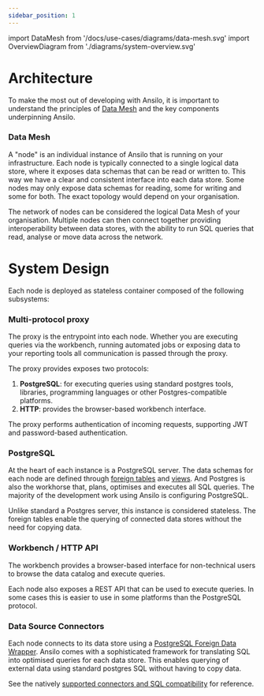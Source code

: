 ```yaml
---
sidebar_position: 1
---
```

import DataMesh from '/docs/use-cases/diagrams/data-mesh.svg'
import OverviewDiagram from './diagrams/system-overview.svg'

# Architecture

To make the most out of developing with Ansilo, it is important to understand the principles
of [Data Mesh](https://www.datamesh-architecture.com/) and the key components underpinning Ansilo.

<center>
    <DataMesh width="70%" height="auto" class="auto-invert" />
</center>

### Data Mesh 

A "node" is an individual instance of Ansilo that is running on your infrastructure.
Each node is typically connected to a single logical data store, where it exposes
data schemas that can be read or written to. This way we have a clear and consistent 
interface into each data store. Some nodes may only expose data schemas for reading,
some for writing and some for both. The exact topology would depend on your organisation.

The network of nodes can be considered the logical Data Mesh of your organisation.
Multiple nodes can then connect together providing interoperability between data stores,
with the ability to run SQL queries that read, analyse or move data across the network.

# System Design

Each node is deployed as stateless container composed of the following subsystems:

<center>
    <OverviewDiagram width="100%" height="auto" class="auto-invert" />
</center>

### Multi-protocol proxy

The proxy is the entrypoint into each node. Whether you are executing queries
via the workbench, running automated jobs or exposing data to your reporting tools
all communication is passed through the proxy.

The proxy provides exposes two protocols:

 1. **PostgreSQL**: for executing queries using standard postgres tools, libraries, programming
    languages or other Postgres-compatible platforms. 
 2. **HTTP**: provides the browser-based workbench interface.

The proxy performs authentication of incoming requests, supporting JWT and password-based authentication.

### PostgreSQL

At the heart of each instance is a PostgreSQL server. 
The data schemas for each node are defined through [foreign tables](https://www.postgresql.org/docs/current/sql-createforeigntable.html) and [views](https://www.postgresql.org/docs/current/sql-createview.html).
And Postgres is also the workhorse that, plans, optimises and executes all SQL queries. 
The majority of the development work using Ansilo is configuring PostgreSQL.

Unlike standard a Postgres server, this instance is considered stateless.
The foreign tables enable the querying of connected data stores
without the need for copying data. 

### Workbench / HTTP API

The workbench provides a browser-based interface for non-technical users to browse the data catalog
and execute queries. 

Each node also exposes a REST API that can be used to execute queries. In some cases this is easier
to use in some platforms than the PostgreSQL protocol.

### Data Source Connectors

Each node connects to its data store using a [PostgreSQL Foreign Data Wrapper](https://www.postgresql.org/docs/current/ddl-foreign-data.html).
Ansilo comes with a sophisticated framework for translating SQL into optimised queries for each data store.
This enables querying of external data using standard postgres SQL without having to copy data.

See the natively [supported connectors and SQL compatibility](/docs/connectors/overview/) for reference.